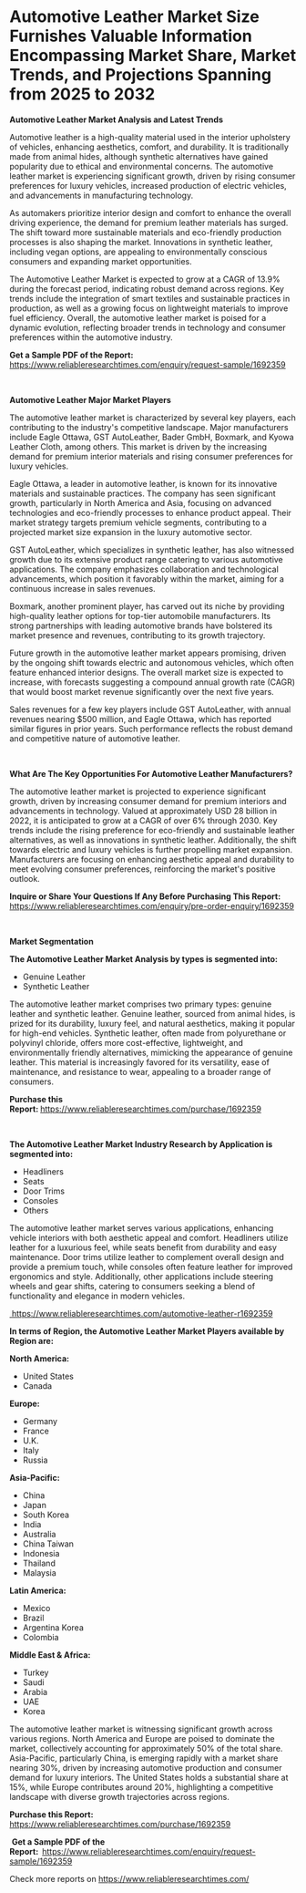 <p><h1>Automotive Leather Market Size Furnishes Valuable Information Encompassing Market Share, Market Trends, and Projections Spanning from 2025 to 2032</h1></p><p><strong>Automotive Leather Market Analysis and Latest Trends</strong></p>
<p><p>Automotive leather is a high-quality material used in the interior upholstery of vehicles, enhancing aesthetics, comfort, and durability. It is traditionally made from animal hides, although synthetic alternatives have gained popularity due to ethical and environmental concerns. The automotive leather market is experiencing significant growth, driven by rising consumer preferences for luxury vehicles, increased production of electric vehicles, and advancements in manufacturing technology. </p><p>As automakers prioritize interior design and comfort to enhance the overall driving experience, the demand for premium leather materials has surged. The shift toward more sustainable materials and eco-friendly production processes is also shaping the market. Innovations in synthetic leather, including vegan options, are appealing to environmentally conscious consumers and expanding market opportunities.</p><p>The Automotive Leather Market is expected to grow at a CAGR of 13.9% during the forecast period, indicating robust demand across regions. Key trends include the integration of smart textiles and sustainable practices in production, as well as a growing focus on lightweight materials to improve fuel efficiency. Overall, the automotive leather market is poised for a dynamic evolution, reflecting broader trends in technology and consumer preferences within the automotive industry.</p></p>
<p><strong>Get a Sample PDF of the Report:&nbsp;</strong> <a href="https://www.reliableresearchtimes.com/enquiry/request-sample/1692359?utm_campaign=3061&utm_medium=2&utm_source=Github&utm_content=ia&utm_term=27032025&utm_id=automotive-leather">https://www.reliableresearchtimes.com/enquiry/request-sample/1692359</a></p>
<p>&nbsp;</p>
<p><strong>Automotive Leather Major Market Players</strong></p>
<p><p>The automotive leather market is characterized by several key players, each contributing to the industry's competitive landscape. Major manufacturers include Eagle Ottawa, GST AutoLeather, Bader GmbH, Boxmark, and Kyowa Leather Cloth, among others. This market is driven by the increasing demand for premium interior materials and rising consumer preferences for luxury vehicles.</p><p>Eagle Ottawa, a leader in automotive leather, is known for its innovative materials and sustainable practices. The company has seen significant growth, particularly in North America and Asia, focusing on advanced technologies and eco-friendly processes to enhance product appeal. Their market strategy targets premium vehicle segments, contributing to a projected market size expansion in the luxury automotive sector.</p><p>GST AutoLeather, which specializes in synthetic leather, has also witnessed growth due to its extensive product range catering to various automotive applications. The company emphasizes collaboration and technological advancements, which position it favorably within the market, aiming for a continuous increase in sales revenues.</p><p>Boxmark, another prominent player, has carved out its niche by providing high-quality leather options for top-tier automobile manufacturers. Its strong partnerships with leading automotive brands have bolstered its market presence and revenues, contributing to its growth trajectory.</p><p>Future growth in the automotive leather market appears promising, driven by the ongoing shift towards electric and autonomous vehicles, which often feature enhanced interior designs. The overall market size is expected to increase, with forecasts suggesting a compound annual growth rate (CAGR) that would boost market revenue significantly over the next five years.</p><p>Sales revenues for a few key players include GST AutoLeather, with annual revenues nearing $500 million, and Eagle Ottawa, which has reported similar figures in prior years. Such performance reflects the robust demand and competitive nature of automotive leather.</p></p>
<p>&nbsp;</p>
<p><strong>What Are The Key Opportunities For Automotive Leather Manufacturers?</strong></p>
<p><p>The automotive leather market is projected to experience significant growth, driven by increasing consumer demand for premium interiors and advancements in technology. Valued at approximately USD 28 billion in 2022, it is anticipated to grow at a CAGR of over 6% through 2030. Key trends include the rising preference for eco-friendly and sustainable leather alternatives, as well as innovations in synthetic leather. Additionally, the shift towards electric and luxury vehicles is further propelling market expansion. Manufacturers are focusing on enhancing aesthetic appeal and durability to meet evolving consumer preferences, reinforcing the market's positive outlook.</p></p>
<p><strong>Inquire or Share Your Questions If Any Before Purchasing This Report:</strong> <a href="https://www.reliableresearchtimes.com/enquiry/pre-order-enquiry/1692359?utm_campaign=3061&utm_medium=2&utm_source=Github&utm_content=ia&utm_term=27032025&utm_id=automotive-leather">https://www.reliableresearchtimes.com/enquiry/pre-order-enquiry/1692359</a></p>
<p>&nbsp;</p>
<p><strong>Market Segmentation</strong></p>
<p><strong>The Automotive Leather Market Analysis by types is segmented into:</strong></p>
<p><ul><li>Genuine Leather</li><li>Synthetic Leather</li></ul></p>
<p><p>The automotive leather market comprises two primary types: genuine leather and synthetic leather. Genuine leather, sourced from animal hides, is prized for its durability, luxury feel, and natural aesthetics, making it popular for high-end vehicles. Synthetic leather, often made from polyurethane or polyvinyl chloride, offers more cost-effective, lightweight, and environmentally friendly alternatives, mimicking the appearance of genuine leather. This material is increasingly favored for its versatility, ease of maintenance, and resistance to wear, appealing to a broader range of consumers.</p></p>
<p><strong>Purchase this Report:&nbsp;</strong><a href="https://www.reliableresearchtimes.com/purchase/1692359?utm_campaign=3061&utm_medium=2&utm_source=Github&utm_content=ia&utm_term=27032025&utm_id=automotive-leather">https://www.reliableresearchtimes.com/purchase/1692359</a></p>
<p>&nbsp;</p>
<p><strong>The Automotive Leather Market Industry Research by Application is segmented into:</strong></p>
<p><ul><li>Headliners</li><li>Seats</li><li>Door Trims</li><li>Consoles</li><li>Others</li></ul></p>
<p><p>The automotive leather market serves various applications, enhancing vehicle interiors with both aesthetic appeal and comfort. Headliners utilize leather for a luxurious feel, while seats benefit from durability and easy maintenance. Door trims utilize leather to complement overall design and provide a premium touch, while consoles often feature leather for improved ergonomics and style. Additionally, other applications include steering wheels and gear shifts, catering to consumers seeking a blend of functionality and elegance in modern vehicles.</p></p>
<p><a href="https://www.reliableresearchtimes.com/automotive-leather-r1692359?utm_campaign=3061&utm_medium=2&utm_source=Github&utm_content=ia&utm_term=27032025&utm_id=automotive-leather">&nbsp;https://www.reliableresearchtimes.com/automotive-leather-r1692359</a></p>
<p><strong>In terms of Region, the Automotive Leather Market Players available by Region are:</strong></p>
<p>
    <p> <strong> North America: </strong>
        <ul>
            <li>United States</li>
            <li>Canada</li>
        </ul>
        </p> 
    <p> <strong> Europe: </strong>
        <ul>
            <li>Germany</li>
            <li>France</li>
            <li>U.K.</li>
            <li>Italy</li>
            <li>Russia</li>
        </ul>
        </p> 
    <p> <strong> Asia-Pacific: </strong>
        <ul>
            <li>China</li>
            <li>Japan</li>
            <li>South Korea</li>
            <li>India</li>
            <li>Australia</li>
            <li>China Taiwan</li>
            <li>Indonesia</li>
            <li>Thailand</li>
            <li>Malaysia</li>
        </ul>
        </p> 
    <p> <strong> Latin America: </strong>
        <ul>
            <li>Mexico</li>
            <li>Brazil</li>
            <li>Argentina Korea</li>
            <li>Colombia</li>
        </ul>
        </p> 
    <p> <strong> Middle East & Africa: </strong>
        <ul>
            <li>Turkey</li>
            <li>Saudi</li>
            <li>Arabia</li>
            <li>UAE</li>
            <li>Korea</li>
        </ul>
    </p>
    </p>
<p><p>The automotive leather market is witnessing significant growth across various regions. North America and Europe are poised to dominate the market, collectively accounting for approximately 50% of the total share. Asia-Pacific, particularly China, is emerging rapidly with a market share nearing 30%, driven by increasing automotive production and consumer demand for luxury interiors. The United States holds a substantial share at 15%, while Europe contributes around 20%, highlighting a competitive landscape with diverse growth trajectories across regions.</p></p>
<p><strong>Purchase this Report: </strong><a href="https://www.reliableresearchtimes.com/purchase/1692359?utm_campaign=3061&utm_medium=2&utm_source=Github&utm_content=ia&utm_term=27032025&utm_id=automotive-leather">https://www.reliableresearchtimes.com/purchase/1692359</a></p>
<p>&nbsp;<strong>Get a Sample PDF of the Report:&nbsp;&nbsp;</strong><a href="https://www.reliableresearchtimes.com/enquiry/request-sample/1692359?utm_campaign=3061&utm_medium=2&utm_source=Github&utm_content=ia&utm_term=27032025&utm_id=automotive-leather">https://www.reliableresearchtimes.com/enquiry/request-sample/1692359</a></p>
<p><strong></strong></p>
<p>Check more reports on <a href="https://www.reliableresearchtimes.com/?utm_campaign=3061&utm_medium=2&utm_source=Github&utm_content=ia&utm_term=27032025&utm_id=automotive-leather">https://www.reliableresearchtimes.com/</a></p>